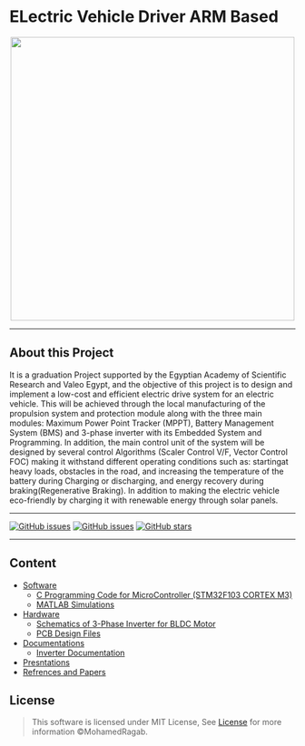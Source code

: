 # ELectric Vehicle Driver ARM Based

<div align='center'>
<img height="500px" src="https://user-images.githubusercontent.com/38363762/160945403-9356d60a-31d5-4852-b8f4-4246a0c8bf4d.png">
</div>
<hr/>

## About this Project
It is a graduation Project supported by the Egyptian Academy of Scientific Research and Valeo Egypt, and the objective of this project is to design and implement a low-cost and efficient electric drive system for an electric vehicle. This will be achieved through the local manufacturing of the propulsion system and protection module along with the three main modules: Maximum Power Point Tracker (MPPT), Battery Management System (BMS) and 3-phase inverter with its Embedded System and Programming. In addition, the main control unit of the system will be designed by several control Algorithms (Scaler Control V/F, Vector Control FOC) making it withstand different operating conditions such as: startingat heavy loads, obstacles in the road, and increasing the temperature of the battery during Charging or discharging, and energy recovery during braking(Regenerative Braking). In addition to making the electric vehicle eco-friendly by charging it with renewable energy through solar panels.

<hr/>



[![GitHub issues](https://img.shields.io/github/contributors/MohamedRagaab/ELectric-Vehicle-Drive-System-ARM-Based-MC)](https://github.com/MohamedRagaab/ELectric-Vehicle-Drive-System-ARM-Based-MC/contributors)
[![GitHub issues](https://img.shields.io/github/issues/MohamedRagaab/ELectric-Vehicle-Drive-System-ARM-Based-MC)](https://github.com/MohamedRagaab/ELectric-Vehicle-Drive-System-ARM-Based-MC)
[![GitHub stars](https://img.shields.io/github/stars/MohamedRagaab/ELectric-Vehicle-Drive-System-ARM-Based-MC)](https://github.com/MohamedRagaab/ELectric-Vehicle-Drive-System-ARM-Based-MC)

 <hr/>
  

## Content
* [Software](https://github.com/MohamedRagaab/ELectric-Vehicle-Drive-System-ARM-Based-MC/tree/main/Software)
  * [C Programming Code for MicroController (STM32F103 CORTEX M3)](https://github.com/MohamedRagaab/ELectric-Vehicle-Drive-System-ARM-Based-MC/tree/main/Software/C%20code%20for%20MC)
  * [MATLAB Simulations](https://github.com/MohamedRagaab/ELectric-Vehicle-Drive-System-ARM-Based-MC/tree/main/Software/MATLAB%20Simulation)
* [Hardware](https://github.com/MohamedRagaab/ELectric-Vehicle-Drive-System-ARM-Based-MC/tree/main/Hardware)
  * [Schematics of 3-Phase Inverter for BLDC Motor](https://github.com/MohamedRagaab/ELectric-Vehicle-Drive-System-ARM-Based-MC/tree/main/Hardware/Schematics) 
  * [PCB Design Files](https://github.com/MohamedRagaab/ELectric-Vehicle-Drive-System-ARM-Based-MC/tree/main/Hardware/Design%20Files%20on%20EasyEDA)
* [Documentations](https://github.com/MohamedRagaab/ELectric-Vehicle-Drive-System-ARM-Based-MC/tree/main/Documentations)
  * [Inverter Documentation](https://github.com/MohamedRagaab/ELectric-Vehicle-Drive-System-ARM-Based-MC/tree/main/Documentations)
* [Presntations](https://github.com/MohamedRagaab/ELectric-Vehicle-Drive-System-ARM-Based-MC/tree/main/Presentations) 
* [Refrences and Papers](https://github.com/MohamedRagaab/ELectric-Vehicle-Drive-System-ARM-Based-MC/tree/main/References%20and%20Papers)
<!--
<hr/>
<div align='center'>
<img height="500px" src="https://user-images.githubusercontent.com/38363762/161137977-457fe7e1-4801-4f28-b55f-5417bbccae71.png">
</div>
-->
## License

> This software is licensed under MIT License, See [License](https://github.com/MohamedRagaab/ELectric-Vehicle-Drive-System-ARM-Based-MC/blob/main/LICENSE) for more information ©MohamedRagab.
